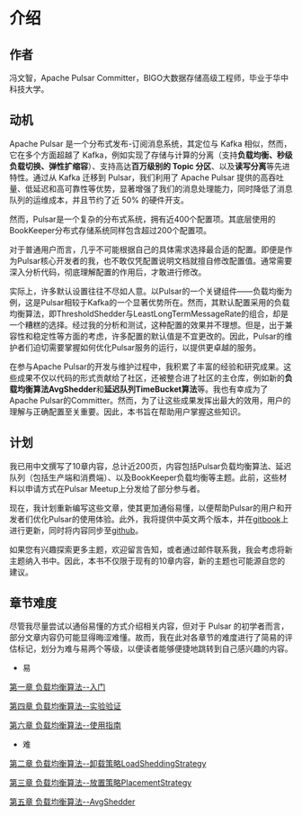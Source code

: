 # 介绍



## 作者

冯文智，Apache Pulsar Committer，BIGO大数据存储高级工程师，毕业于华中科技大学。



## 动机

Apache Pulsar 是一个分布式发布-订阅消息系统，其定位与 Kafka 相似，然而，它在多个方面超越了 Kafka，例如实现了存储与计算的分离（支持**负载均衡、秒级负载切换、弹性扩缩容**）、支持高达**百万级别的 Topic 分区**、以及**读写分离**等先进特性。通过从 Kafka 迁移到 Pulsar，我们利用了 Apache Pulsar 提供的高吞吐量、低延迟和高可靠性等优势，显著增强了我们的消息处理能力，同时降低了消息队列的运维成本，并且节约了近 50% 的硬件开支。

然而，Pulsar是一个复杂的分布式系统，拥有近400个配置项。其底层使用的BookKeeper分布式存储系统同样包含超过200个配置项。

对于普通用户而言，几乎不可能根据自己的具体需求选择最合适的配置。即便是作为Pulsar核心开发者的我，也不敢仅凭配置说明文档就擅自修改配置值。通常需要深入分析代码，彻底理解配置的作用后，才敢进行修改。

实际上，许多默认设置往往不尽如人意。以Pulsar的一个关键组件——负载均衡为例，这是Pulsar相较于Kafka的一个显著优势所在。然而，其默认配置采用的负载均衡算法，即ThresholdShedder与LeastLongTermMessageRate的组合，却是一个糟糕的选择。经过我的分析和测试，这种配置的效果并不理想。但是，出于兼容性和稳定性等方面的考虑，许多配置的默认值是不宜更改的。因此，Pulsar的维护者们迫切需要掌握如何优化Pulsar服务的运行，以提供更卓越的服务。

在参与Apache Pulsar的开发与维护过程中，我积累了丰富的经验和研究成果。这些成果不仅以代码的形式贡献给了社区，还被整合进了社区的主仓库，例如新的**负载均衡算法AvgShedder**和**延迟队列TimeBucket算法**等。我也有幸成为了Apache Pulsar的Committer。然而，为了让这些成果发挥出最大的效用，用户的理解与正确配置至关重要。因此，本书旨在帮助用户掌握这些知识。

&#x20;

## 计划

我已用中文撰写了10章内容，总计近200页，内容包括Pulsar负载均衡算法、延迟队列（包括生产端和消费端）、以及BookKeeper负载均衡等主题。此前，这些材料以申请方式在Pulsar Meetup上分发给了部分参与者。

现在，我计划重新编写这些文章，使其更加通俗易懂，以便帮助Pulsar的用户和开发者们优化Pulsar的使用体验。此外，我将提供中英文两个版本，并在[gitbook](https://tumbleds-library.gitbook.io/thetumbleds-library)上进行更新，同时将内容同步至[github](https://github.com/thetumbled/Practical-Optimization-of-Apache-Pulsar)。

如果您有兴趣探索更多主题，欢迎留言告知，或者通过邮件联系我，我会考虑将新主题纳入书中。因此，本书不仅限于现有的10章内容，新的主题也可能源自您的建议。



&#x20;

## &#x20;章节难度

尽管我尽量尝试以通俗易懂的方式介绍相关内容，但对于 Pulsar 的初学者而言，部分文章内容仍可能显得晦涩难懂。故而，我在此对各章节的难度进行了简易的评估标记，划分为难与易两个等级，以便读者能够便捷地跳转到自己感兴趣的内容。

* 易

[第一章 负载均衡算法--入门](di-yi-zhang-fu-zai-jun-heng-suan-fa-ru-men/README)

[第四章 负载均衡算法--实验验证](di-si-zhang-fu-zai-jun-heng-suan-fa-shi-yan-yan-zheng/)

[第六章 负载均衡算法--使用指南](di-liu-zhang-fu-zai-jun-heng-shi-yong-zhi-nan/)



* 难

[第二章 负载均衡算法--卸载策略LoadSheddingStrategy](di-er-zhang-fu-zai-jun-heng-suan-fa-xie-zai-ce-le-loadsheddingstrategy/)

[第三章 负载均衡算法--放置策略PlacementStrategy](di-san-zhang-fu-zai-jun-heng-suan-fa-fang-zhi-ce-le-placementstrategy/)

[第五章 负载均衡算法--AvgShedder ](di-wu-zhang-fu-zai-jun-heng-suan-fa-avgshedder/)

&#x20;

&#x20;

&#x20;

&#x20;

&#x20;

&#x20;

&#x20;

&#x20;

&#x20;

&#x20;
